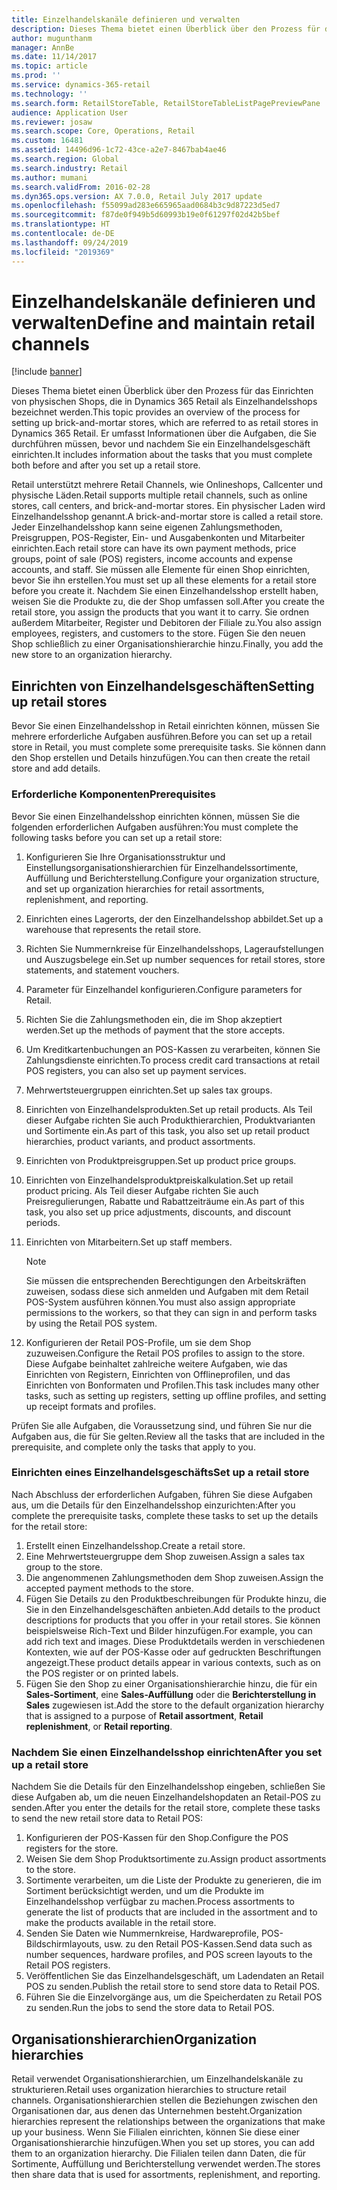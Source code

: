 ```yaml
---
title: Einzelhandelskanäle definieren und verwalten
description: Dieses Thema bietet einen Überblick über den Prozess für das Einrichten von physischen Shops, die in Dynamics 365 Retail als Einzelhandelsshops bezeichnet werden. Er umfasst Informationen über die Aufgaben, die Sie durchführen müssen, bevor und nachdem Sie ein Einzelhandelsgeschäft einrichten.
author: mugunthanm
manager: AnnBe
ms.date: 11/14/2017
ms.topic: article
ms.prod: ''
ms.service: dynamics-365-retail
ms.technology: ''
ms.search.form: RetailStoreTable, RetailStoreTableListPagePreviewPane
audience: Application User
ms.reviewer: josaw
ms.search.scope: Core, Operations, Retail
ms.custom: 16481
ms.assetid: 14496d96-1c72-43ce-a2e7-8467bab4ae46
ms.search.region: Global
ms.search.industry: Retail
ms.author: mumani
ms.search.validFrom: 2016-02-28
ms.dyn365.ops.version: AX 7.0.0, Retail July 2017 update
ms.openlocfilehash: f55099ad283e665965aad0684b3c9d87223d5ed7
ms.sourcegitcommit: f87de0f949b5d60993b19e0f61297f02d42b5bef
ms.translationtype: HT
ms.contentlocale: de-DE
ms.lasthandoff: 09/24/2019
ms.locfileid: "2019369"
---
```

# <a name="define-and-maintain-retail-channels"></a><span data-ttu-id="9f548-104">Einzelhandelskanäle definieren und verwalten</span><span class="sxs-lookup"><span data-stu-id="9f548-104">Define and maintain retail channels</span></span>

[!include [banner](includes/banner.md)]

<span data-ttu-id="9f548-105">Dieses Thema bietet einen Überblick über den Prozess für das Einrichten von physischen Shops, die in Dynamics 365 Retail als Einzelhandelsshops bezeichnet werden.</span><span class="sxs-lookup"><span data-stu-id="9f548-105">This topic provides an overview of the process for setting up brick-and-mortar stores, which are referred to as retail stores in Dynamics 365 Retail.</span></span> <span data-ttu-id="9f548-106">Er umfasst Informationen über die Aufgaben, die Sie durchführen müssen, bevor und nachdem Sie ein Einzelhandelsgeschäft einrichten.</span><span class="sxs-lookup"><span data-stu-id="9f548-106">It includes information about the tasks that you must complete both before and after you set up a retail store.</span></span>

<span data-ttu-id="9f548-107">Retail unterstützt mehrere Retail Channels, wie Onlineshops, Callcenter und physische Läden.</span><span class="sxs-lookup"><span data-stu-id="9f548-107">Retail supports multiple retail channels, such as online stores, call centers, and brick-and-mortar stores.</span></span> <span data-ttu-id="9f548-108">Ein physischer Laden wird Einzelhandelsshop genannt.</span><span class="sxs-lookup"><span data-stu-id="9f548-108">A brick-and-mortar store is called a retail store.</span></span> <span data-ttu-id="9f548-109">Jeder Einzelhandelsshop kann seine eigenen Zahlungsmethoden, Preisgruppen, POS-Register, Ein- und Ausgabenkonten und Mitarbeiter einrichten.</span><span class="sxs-lookup"><span data-stu-id="9f548-109">Each retail store can have its own payment methods, price groups, point of sale (POS) registers, income accounts and expense accounts, and staff.</span></span> <span data-ttu-id="9f548-110">Sie müssen alle Elemente für einen Shop einrichten, bevor Sie ihn erstellen.</span><span class="sxs-lookup"><span data-stu-id="9f548-110">You must set up all these elements for a retail store before you create it.</span></span> <span data-ttu-id="9f548-111">Nachdem Sie einen Einzelhandelsshop erstellt haben, weisen Sie die Produkte zu, die der Shop umfassen soll.</span><span class="sxs-lookup"><span data-stu-id="9f548-111">After you create the retail store, you assign the products that you want it to carry.</span></span> <span data-ttu-id="9f548-112">Sie ordnen außerdem Mitarbeiter, Register und Debitoren der Filiale zu.</span><span class="sxs-lookup"><span data-stu-id="9f548-112">You also assign employees, registers, and customers to the store.</span></span> <span data-ttu-id="9f548-113">Fügen Sie den neuen Shop schließlich zu einer Organisationshierarchie hinzu.</span><span class="sxs-lookup"><span data-stu-id="9f548-113">Finally, you add the new store to an organization hierarchy.</span></span>

## <a name="setting-up-retail-stores"></a><span data-ttu-id="9f548-114">Einrichten von Einzelhandelsgeschäften</span><span class="sxs-lookup"><span data-stu-id="9f548-114">Setting up retail stores</span></span>

<span data-ttu-id="9f548-115">Bevor Sie einen Einzelhandelsshop in Retail einrichten können, müssen Sie mehrere erforderliche Aufgaben ausführen.</span><span class="sxs-lookup"><span data-stu-id="9f548-115">Before you can set up a retail store in Retail, you must complete some prerequisite tasks.</span></span> <span data-ttu-id="9f548-116">Sie können dann den Shop erstellen und Details hinzufügen.</span><span class="sxs-lookup"><span data-stu-id="9f548-116">You can then create the retail store and add details.</span></span>

### <a name="prerequisites"></a><span data-ttu-id="9f548-117">Erforderliche Komponenten</span><span class="sxs-lookup"><span data-stu-id="9f548-117">Prerequisites</span></span>

<span data-ttu-id="9f548-118">Bevor Sie einen Einzelhandelsshop einrichten können, müssen Sie die folgenden erforderlichen Aufgaben ausführen:</span><span class="sxs-lookup"><span data-stu-id="9f548-118">You must complete the following tasks before you can set up a retail store:</span></span>

1. <span data-ttu-id="9f548-119">Konfigurieren Sie Ihre Organisationsstruktur und Einstellungsorganisationshierarchien für Einzelhandelssortimente, Auffüllung und Berichterstellung.</span><span class="sxs-lookup"><span data-stu-id="9f548-119">Configure your organization structure, and set up organization hierarchies for retail assortments, replenishment, and reporting.</span></span>
2. <span data-ttu-id="9f548-120">Einrichten eines Lagerorts, der den Einzelhandelsshop abbildet.</span><span class="sxs-lookup"><span data-stu-id="9f548-120">Set up a warehouse that represents the retail store.</span></span>
3. <span data-ttu-id="9f548-121">Richten Sie Nummernkreise für Einzelhandelsshops, Lageraufstellungen und Auszugsbelege ein.</span><span class="sxs-lookup"><span data-stu-id="9f548-121">Set up number sequences for retail stores, store statements, and statement vouchers.</span></span>
4. <span data-ttu-id="9f548-122">Parameter für Einzelhandel konfigurieren.</span><span class="sxs-lookup"><span data-stu-id="9f548-122">Configure parameters for Retail.</span></span>
5. <span data-ttu-id="9f548-123">Richten Sie die Zahlungsmethoden ein, die im Shop akzeptiert werden.</span><span class="sxs-lookup"><span data-stu-id="9f548-123">Set up the methods of payment that the store accepts.</span></span>
6. <span data-ttu-id="9f548-124">Um Kreditkartenbuchungen an POS-Kassen zu verarbeiten, können Sie Zahlungsdienste einrichten.</span><span class="sxs-lookup"><span data-stu-id="9f548-124">To process credit card transactions at retail POS registers, you can also set up payment services.</span></span>
7. <span data-ttu-id="9f548-125">Mehrwertsteuergruppen einrichten.</span><span class="sxs-lookup"><span data-stu-id="9f548-125">Set up sales tax groups.</span></span>
8. <span data-ttu-id="9f548-126">Einrichten von Einzelhandelsprodukten.</span><span class="sxs-lookup"><span data-stu-id="9f548-126">Set up retail products.</span></span> <span data-ttu-id="9f548-127">Als Teil dieser Aufgabe richten Sie auch Produkthierarchien, Produktvarianten und Sortimente ein.</span><span class="sxs-lookup"><span data-stu-id="9f548-127">As part of this task, you also set up retail product hierarchies, product variants, and product assortments.</span></span>
9. <span data-ttu-id="9f548-128">Einrichten von Produktpreisgruppen.</span><span class="sxs-lookup"><span data-stu-id="9f548-128">Set up product price groups.</span></span>
10. <span data-ttu-id="9f548-129">Einrichten von Einzelhandelsproduktpreiskalkulation.</span><span class="sxs-lookup"><span data-stu-id="9f548-129">Set up retail product pricing.</span></span> <span data-ttu-id="9f548-130">Als Teil dieser Aufgabe richten Sie auch Preisregulierungen, Rabatte und Rabattzeiträume ein.</span><span class="sxs-lookup"><span data-stu-id="9f548-130">As part of this task, you also set up price adjustments, discounts, and discount periods.</span></span>
11. <span data-ttu-id="9f548-131">Einrichten von Mitarbeitern.</span><span class="sxs-lookup"><span data-stu-id="9f548-131">Set up staff members.</span></span>

    > [!NOTE]
    > <span data-ttu-id="9f548-132">Sie müssen die entsprechenden Berechtigungen den Arbeitskräften zuweisen, sodass diese sich anmelden und Aufgaben mit dem Retail POS-System ausführen können.</span><span class="sxs-lookup"><span data-stu-id="9f548-132">You must also assign appropriate permissions to the workers, so that they can sign in and perform tasks by using the Retail POS system.</span></span>

12. <span data-ttu-id="9f548-133">Konfigurieren der Retail POS-Profile, um sie dem Shop zuzuweisen.</span><span class="sxs-lookup"><span data-stu-id="9f548-133">Configure the Retail POS profiles to assign to the store.</span></span> <span data-ttu-id="9f548-134">Diese Aufgabe beinhaltet zahlreiche weitere Aufgaben, wie das Einrichten von Registern, Einrichten von Offlineprofilen, und das Einrichten von Bonformaten und Profilen.</span><span class="sxs-lookup"><span data-stu-id="9f548-134">This task includes many other tasks, such as setting up registers, setting up offline profiles, and setting up receipt formats and profiles.</span></span>

<span data-ttu-id="9f548-135">Prüfen Sie alle Aufgaben, die Voraussetzung sind, und führen Sie nur die Aufgaben aus, die für Sie gelten.</span><span class="sxs-lookup"><span data-stu-id="9f548-135">Review all the tasks that are included in the prerequisite, and complete only the tasks that apply to you.</span></span>

### <a name="set-up-a-retail-store"></a><span data-ttu-id="9f548-136">Einrichten eines Einzelhandelsgeschäfts</span><span class="sxs-lookup"><span data-stu-id="9f548-136">Set up a retail store</span></span>

<span data-ttu-id="9f548-137">Nach Abschluss der erforderlichen Aufgaben, führen Sie diese Aufgaben aus, um die Details für den Einzelhandelsshop einzurichten:</span><span class="sxs-lookup"><span data-stu-id="9f548-137">After you complete the prerequisite tasks, complete these tasks to set up the details for the retail store:</span></span>

1. <span data-ttu-id="9f548-138">Erstellt einen Einzelhandelsshop.</span><span class="sxs-lookup"><span data-stu-id="9f548-138">Create a retail store.</span></span>
2. <span data-ttu-id="9f548-139">Eine Mehrwertsteuergruppe dem Shop zuweisen.</span><span class="sxs-lookup"><span data-stu-id="9f548-139">Assign a sales tax group to the store.</span></span>
3. <span data-ttu-id="9f548-140">Die angenommenen Zahlungsmethoden dem Shop zuweisen.</span><span class="sxs-lookup"><span data-stu-id="9f548-140">Assign the accepted payment methods to the store.</span></span>
4. <span data-ttu-id="9f548-141">Fügen Sie Details zu den Produktbeschreibungen für Produkte hinzu, die Sie in den Einzelhandelsgeschäften anbieten.</span><span class="sxs-lookup"><span data-stu-id="9f548-141">Add details to the product descriptions for products that you offer in your retail stores.</span></span> <span data-ttu-id="9f548-142">Sie können beispielsweise Rich-Text und Bilder hinzufügen.</span><span class="sxs-lookup"><span data-stu-id="9f548-142">For example, you can add rich text and images.</span></span> <span data-ttu-id="9f548-143">Diese Produktdetails werden in verschiedenen Kontexten, wie auf der POS-Kasse oder auf gedruckten Beschriftungen angezeigt.</span><span class="sxs-lookup"><span data-stu-id="9f548-143">These product details appear in various contexts, such as on the POS register or on printed labels.</span></span>
5. <span data-ttu-id="9f548-144">Fügen Sie den Shop zu einer Organisationshierarchie hinzu, die für ein **Sales-Sortiment**, eine **Sales-Auffüllung** oder die **Berichterstellung in Sales** zugewiesen ist.</span><span class="sxs-lookup"><span data-stu-id="9f548-144">Add the store to the default organization hierarchy that is assigned to a purpose of **Retail assortment**, **Retail replenishment**, or **Retail reporting**.</span></span>

### <a name="after-you-set-up-a-retail-store"></a><span data-ttu-id="9f548-145">Nachdem Sie einen Einzelhandelsshop einrichten</span><span class="sxs-lookup"><span data-stu-id="9f548-145">After you set up a retail store</span></span>

<span data-ttu-id="9f548-146">Nachdem Sie die Details für den Einzelhandelsshop eingeben, schließen Sie diese Aufgaben ab, um die neuen Einzelhandelshopdaten an Retail-POS zu senden.</span><span class="sxs-lookup"><span data-stu-id="9f548-146">After you enter the details for the retail store, complete these tasks to send the new retail store data to Retail POS:</span></span>

1. <span data-ttu-id="9f548-147">Konfigurieren der POS-Kassen für den Shop.</span><span class="sxs-lookup"><span data-stu-id="9f548-147">Configure the POS registers for the store.</span></span>
2. <span data-ttu-id="9f548-148">Weisen Sie dem Shop Produktsortimente zu.</span><span class="sxs-lookup"><span data-stu-id="9f548-148">Assign product assortments to the store.</span></span>
3. <span data-ttu-id="9f548-149">Sortimente verarbeiten, um die Liste der Produkte zu generieren, die im Sortiment berücksichtigt werden, und um die Produkte im Einzelhandelsshop verfügbar zu machen.</span><span class="sxs-lookup"><span data-stu-id="9f548-149">Process assortments to generate the list of products that are included in the assortment and to make the products available in the retail store.</span></span>
4. <span data-ttu-id="9f548-150">Senden Sie Daten wie Nummernkreise, Hardwareprofile, POS-Bildschirmlayouts, usw. zu den Retail POS-Kassen.</span><span class="sxs-lookup"><span data-stu-id="9f548-150">Send data such as number sequences, hardware profiles, and POS screen layouts to the Retail POS registers.</span></span>
5. <span data-ttu-id="9f548-151">Veröffentlichen Sie das Einzelhandelsgeschäft, um Ladendaten an Retail POS zu senden.</span><span class="sxs-lookup"><span data-stu-id="9f548-151">Publish the retail store to send store data to Retail POS.</span></span>
6. <span data-ttu-id="9f548-152">Führen Sie die Einzelvorgänge aus, um die Speicherdaten zu Retail POS zu senden.</span><span class="sxs-lookup"><span data-stu-id="9f548-152">Run the jobs to send the store data to Retail POS.</span></span>

## <a name="organization-hierarchies"></a><span data-ttu-id="9f548-153">Organisationshierarchien</span><span class="sxs-lookup"><span data-stu-id="9f548-153">Organization hierarchies</span></span>

<span data-ttu-id="9f548-154">Retail verwendet Organisationshierarchien, um Einzelhandelskanäle zu strukturieren.</span><span class="sxs-lookup"><span data-stu-id="9f548-154">Retail uses organization hierarchies to structure retail channels.</span></span> <span data-ttu-id="9f548-155">Organisationshierarchien stellen die Beziehungen zwischen den Organisationen dar, aus denen das Unternehmen besteht.</span><span class="sxs-lookup"><span data-stu-id="9f548-155">Organization hierarchies represent the relationships between the organizations that make up your business.</span></span> <span data-ttu-id="9f548-156">Wenn Sie Filialen einrichten, können Sie diese einer Organisationshierarchie hinzufügen.</span><span class="sxs-lookup"><span data-stu-id="9f548-156">When you set up stores, you can add them to an organization hierarchy.</span></span> <span data-ttu-id="9f548-157">Die Filialen teilen dann Daten, die für Sortimente, Auffüllung und Berichterstellung verwendet werden.</span><span class="sxs-lookup"><span data-stu-id="9f548-157">The stores then share data that is used for assortments, replenishment, and reporting.</span></span>
